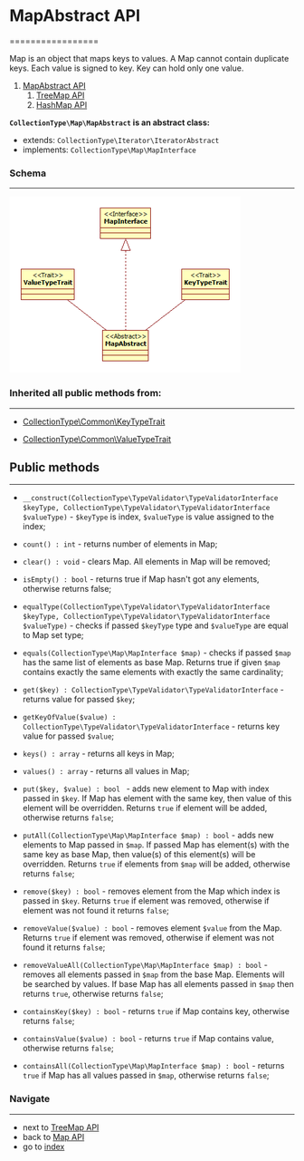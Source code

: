 # MapAbstract API
=================

Map is an object that maps keys to values. A Map cannot contain duplicate keys. Each value is signed to key. Key can hold only one value.

1. [MapAbstract API](/docs/api/5.2.1.0.MapAbstractAPI.md)
    1. [TreeMap API](/docs/api/5.2.1.1.TreeMapAPI.md)
    2. [HashMap API](/docs/api/5.2.1.2.HashMapAPI.md)

**`CollectionType\Map\MapAbstract` is an abstract class:**

* extends: `CollectionType\Iterator\IteratorAbstract`
* implements: `CollectionType\Map\MapInterface`

### Schema
----------

![CollectionType library structure](/docs/images/map_abstract_structure.png?raw=true)

### Inherited all public methods from:
--------------------------------------

* [CollectionType\Common\KeyTypeTrait](/docs/api/5.3.1.KeyTypeTraitAPI.md)

* [CollectionType\Common\ValueTypeTrait](/docs/api/5.3.2.ValueTypeTraitAPI.md)

## Public methods
-----------------

* `__construct(CollectionType\TypeValidator\TypeValidatorInterface $keyType, CollectionType\TypeValidator\TypeValidatorInterface $valueType)` - `$keyType` is index, 
`$valueType` is value assigned to the index;

* `count() : int` - returns number of elements in Map;

* `clear() : void` - clears Map. All elements in Map will be removed;

* `isEmpty() : bool` - returns true if Map hasn't got any elements, otherwise returns false;

* `equalType(CollectionType\TypeValidator\TypeValidatorInterface $keyType, CollectionType\TypeValidator\TypeValidatorInterface $valueType)` - checks if passed 
`$keyType` type and `$valueType` are equal to Map set type;

* `equals(CollectionType\Map\MapInterface $map)` - checks if passed `$map` has the same list of elements as base Map. 
Returns true if given `$map` contains exactly the same elements with exactly the same cardinality;

* `get($key) : CollectionType\TypeValidator\TypeValidatorInterface` - returns value for passed `$key`;
 
* `getKeyOfValue($value) : CollectionType\TypeValidator\TypeValidatorInterface` - returns key value for passed `$value`;

* `keys() : array` - returns all keys in Map;

* `values() : array` - returns all values in Map;

* `put($key, $value) : bool ` - adds new element to Map with index passed in `$key`. If Map has element with the same key, then value of this element will be overridden. 
Returns `true` if element will be added, otherwise returns `false`; 

* `putAll(CollectionType\Map\MapInterface $map) : bool` - adds new elements to Map passed in `$map`. If passed Map has element(s) with the same key as base Map, 
then value(s) of this element(s) will be overridden. Returns `true` if elements from `$map` will be added, otherwise returns `false`;

* `remove($key) : bool` - removes element from the Map which index is passed in `$key`. Returns `true` if element was removed, 
otherwise if element was not found it returns `false`;
 
* `removeValue($value) : bool` - removes element `$value` from the Map. Returns `true` if element was removed, otherwise if element was not found it returns `false`;

* `removeValueAll(CollectionType\Map\MapInterface $map) : bool` - removes all elements passed in `$map` from the base Map. 
Elements will be searched by values. If base Map has all elements passed in `$map` then returns `true`, otherwise returns `false`;
 
* `containsKey($key) : bool` - returns `true` if Map contains key, otherwise returns `false`;

* `containsValue($value) : bool` - returns `true` if Map contains value, otherwise returns `false`;

* `containsAll(CollectionType\Map\MapInterface $map) : bool` - returns `true` if Map has all values passed in `$map`, otherwise returns `false`;

### Navigate
------------

* next to [TreeMap API](/docs/api/5.2.1.1.TreeMapAPI.md)
* back to [Map API](/docs/api/5.2.0.0.MapAPI.md)
* go to [index](/docs/README.md)
